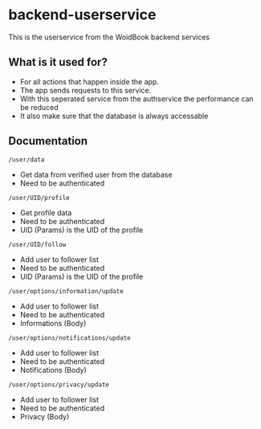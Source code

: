 # backend-userservice
This is the userservice from the WoidBook backend services

## What is it used for?
- For all actions that happen inside the app.
- The app sends requests to this service.
- With this seperated service from the authservice the performance can be reduced
- It also make sure that the database is always accessable

## Documentation
```
/user/data
```
- Get data from verified user from the database
- Need to be authenticated

```
/user/UID/profile
```
- Get profile data
- Need to be authenticated
- UID (Params) is the UID of the profile

```
/user/UID/follow
```
- Add user to follower list
- Need to be authenticated
- UID (Params) is the UID of the profile

```
/user/options/information/update
```
- Add user to follower list
- Need to be authenticated
- Informations (Body)

```
/user/options/notifications/update
```
- Add user to follower list
- Need to be authenticated
- Notifications (Body)

```
/user/options/privacy/update
```
- Add user to follower list
- Need to be authenticated
- Privacy (Body)
